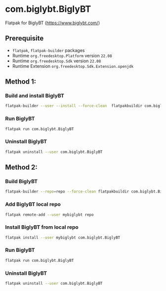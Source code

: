 # com.biglybt.BiglyBT
Flatpak for BiglyBT (https://www.biglybt.com/)

## Prerequisite

- `flatpak`, `flatpak-builder` packages
- Runtime `org.freedesktop.Platform` version `22.08`
- Runtime `org.freedesktop.Sdk` version `22.08`
- Runtime Extension `org.freedesktop.Sdk.Extension.openjdk`

## Method 1:

### Build and install BiglyBT
```bash
flatpak-builder --user --install --force-clean  flatpakbuildir com.biglybt.BiglyBT.yaml
```
### Run BiglyBT
```bash
flatpak run com.biglybt.BiglyBT
```
### Uninstall BiglyBT
```bash
flatpak uninstall --user com.biglybt.BiglyBT
```


## Method 2:

### Build BiglyBT
```bash
flatpak-builder --repo=repo --force-clean flatpakbuildir com.biglybt.BiglyBT.yaml
```
### Add BiglyBT local repo
```bash
flatpak remote-add --user mybiglybt repo
```
### Install BiglyBT from local repo
```bash
flatpak install --user mybiglybt com.biglybt.BiglyBT
```
### Run BiglyBT
```bash
flatpak run com.biglybt.BiglyBT
```
### Uninstall BiglyBT
```bash
flatpak uninstall --user com.biglybt.BiglyBT
```
